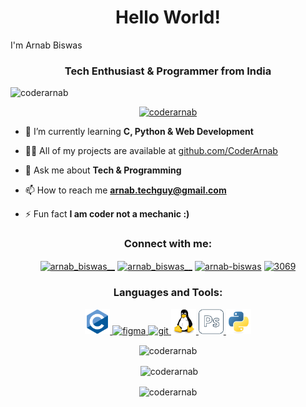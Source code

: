 <h1 align="center"> Hello World!  </h1
<h1 align="center"> I'm Arnab Biswas</h1>
<h3 align="center">Tech Enthusiast & Programmer from India</h3>

<p align="centre"> <img src="https://komarev.com/ghpvc/?username=coderarnab&label=Profile%20views&color=0e75b6&style=flat" alt="coderarnab" /> </p>

<p align="center"> <a href="https://github.com/ryo-ma/github-profile-trophy"><img src="https://github-profile-trophy.vercel.app/?username=coderarnab" alt="coderarnab" /></a> </p>

- 🌱 I’m currently learning **C, Python & Web Development**

- 👨‍💻 All of my projects are available at [github.com/CoderArnab](github.com/CoderArnab)

- 💬 Ask me about **Tech & Programming**

- 📫 How to reach me **arnab.techguy@gmail.com**

- ⚡ Fun fact **I am coder not a mechanic :)**

<h3 align="center">Connect with me:</h3>
<p align="center">
<a href="https://twitter.com/arnab_biswas__" target="blank"><img align="center" src="https://raw.githubusercontent.com/rahuldkjain/github-profile-readme-generator/master/src/images/icons/Social/twitter.svg" alt="arnab_biswas__" height="30" width="40" /></a>
<a href="https://instagram.com/arnab_biswas__" target="blank"><img align="center" src="https://raw.githubusercontent.com/rahuldkjain/github-profile-readme-generator/master/src/images/icons/Social/instagram.svg" alt="arnab_biswas__" height="30" width="40" /></a>
<a href="https://www.youtube.com/c/arnab-biswas" target="blank"><img align="center" src="https://raw.githubusercontent.com/rahuldkjain/github-profile-readme-generator/master/src/images/icons/Social/youtube.svg" alt="arnab-biswas" height="30" width="40" /></a>
<a href="https://discord.gg/3069" target="blank"><img align="center" src="https://raw.githubusercontent.com/rahuldkjain/github-profile-readme-generator/master/src/images/icons/Social/discord.svg" alt="3069" height="30" width="40" /></a>
</p>

<h3 align="center">Languages and Tools:</h3>
<p align="center"> <a href="https://www.cprogramming.com/" target="_blank" rel="noreferrer"> <img src="https://raw.githubusercontent.com/devicons/devicon/master/icons/c/c-original.svg" alt="c" width="40" height="40"/> </a> <a href="https://www.figma.com/" target="_blank" rel="noreferrer"> <img src="https://www.vectorlogo.zone/logos/figma/figma-icon.svg" alt="figma" width="40" height="40"/> </a> <a href="https://git-scm.com/" target="_blank" rel="noreferrer"> <img src="https://www.vectorlogo.zone/logos/git-scm/git-scm-icon.svg" alt="git" width="40" height="40"/> </a> <a href="https://www.linux.org/" target="_blank" rel="noreferrer"> <img src="https://raw.githubusercontent.com/devicons/devicon/master/icons/linux/linux-original.svg" alt="linux" width="40" height="40"/> </a> <a href="https://www.photoshop.com/en" target="_blank" rel="noreferrer"> <img src="https://raw.githubusercontent.com/devicons/devicon/master/icons/photoshop/photoshop-line.svg" alt="photoshop" width="40" height="40"/> </a> <a href="https://www.python.org" target="_blank" rel="noreferrer"> <img src="https://raw.githubusercontent.com/devicons/devicon/master/icons/python/python-original.svg" alt="python" width="40" height="40"/> </a> </p>

<p align="center"><img align="center" src="https://github-readme-stats.vercel.app/api/top-langs?username=coderarnab&show_icons=true&locale=en&layout=compact" alt="coderarnab" /></p>

<p align="center">&nbsp;<img align="center" src="https://github-readme-stats.vercel.app/api?username=coderarnab&show_icons=true&locale=en" alt="coderarnab" /></p>

<p align="center"><img align="center" src="https://github-readme-streak-stats.herokuapp.com/?user=coderarnab&" alt="coderarnab" /></p>
